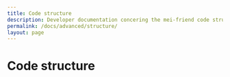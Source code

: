 ```yaml
---
title: Code structure
description: Developer documentation concering the mei-friend code structure
permalink: /docs/advanced/structure/
layout: page
---
```

# Code structure
